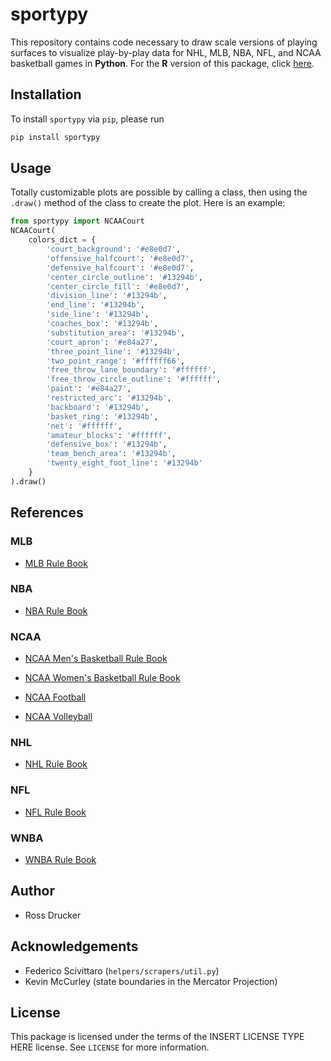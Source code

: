 # sportypy

This repository contains code necessary to draw scale versions of playing surfaces to visualize play-by-play data for NHL, MLB, NBA, NFL, and NCAA basketball games in **Python**. For the **R** version of this package, click [here](https://github.com/rossdrucker/sportyR).

## Installation

To install `sportypy` via `pip`, please run

```bash
pip install sportypy
```

## Usage

Totally customizable plots are possible by calling a class, then using the `.draw()` method of the class to create the plot. Here is an example:

```python
from sportypy import NCAACourt
NCAACourt(
    colors_dict = {
        'court_background': '#e8e0d7',
        'offensive_halfcourt': '#e8e0d7',
        'defensive_halfcourt': '#e8e0d7',
        'center_circle_outline': '#13294b',
        'center_circle_fill': '#e8e0d7',
        'division_line': '#13294b',
        'end_line': '#13294b',
        'side_line': '#13294b',
        'coaches_box': '#13294b',
        'substitution_area': '#13294b',
        'court_apron': '#e84a27',
        'three_point_line': '#13294b',
        'two_point_range': '#ffffff66',
        'free_throw_lane_boundary': '#ffffff',
        'free_throw_circle_outline': '#ffffff',
        'paint': '#e84a27',
        'restricted_arc': '#13294b',
        'backboard': '#13294b',
        'basket_ring': '#13294b',
        'net': '#ffffff',
        'amateur_blocks': '#ffffff',
        'defensive_box': '#13294b',
        'team_bench_area': '#13294b',
        'twenty_eight_foot_line': '#13294b'
    }
).draw()
```

## References

### MLB

- [MLB Rule Book](rule_books/mlb.pdf)

### NBA

- [NBA Rule Book](rule_books/nba.pdf)

### NCAA

- [NCAA Men's Basketball Rule Book](rule_books/ncaa_mbb.pdf)

- [NCAA Women's Basketball Rule Book](rule_books/ncaa_wbb.pdf)

- [NCAA Football](rule_books/ncaa_f.pdf)

- [NCAA Volleyball](rule_books/ncaa_vb.pdf)

### NHL

- [NHL Rule Book](rule_books/nhl.pdf)

### NFL

- [NFL Rule Book](rule_books/nfl.pdf)

### WNBA

- [WNBA Rule Book](rule_books/wnba.pdf)

## Author

- Ross Drucker

## Acknowledgements

- Federico Scivittaro (`helpers/scrapers/util.py`)
- Kevin McCurley (state boundaries in the Mercator Projection)

## License

This package is licensed under the terms of the INSERT LICENSE TYPE HERE license. See `LICENSE` for more information.
